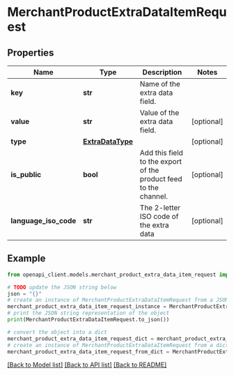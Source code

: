 # MerchantProductExtraDataItemRequest


## Properties

Name | Type | Description | Notes
------------ | ------------- | ------------- | -------------
**key** | **str** | Name of the extra data field. | 
**value** | **str** | Value of the extra data field. | [optional] 
**type** | [**ExtraDataType**](ExtraDataType.md) |  | [optional] 
**is_public** | **bool** | Add this field to the export of the product feed to the channel. | [optional] 
**language_iso_code** | **str** | The 2-letter ISO code of the extra data | [optional] 

## Example

```python
from openapi_client.models.merchant_product_extra_data_item_request import MerchantProductExtraDataItemRequest

# TODO update the JSON string below
json = "{}"
# create an instance of MerchantProductExtraDataItemRequest from a JSON string
merchant_product_extra_data_item_request_instance = MerchantProductExtraDataItemRequest.from_json(json)
# print the JSON string representation of the object
print(MerchantProductExtraDataItemRequest.to_json())

# convert the object into a dict
merchant_product_extra_data_item_request_dict = merchant_product_extra_data_item_request_instance.to_dict()
# create an instance of MerchantProductExtraDataItemRequest from a dict
merchant_product_extra_data_item_request_from_dict = MerchantProductExtraDataItemRequest.from_dict(merchant_product_extra_data_item_request_dict)
```
[[Back to Model list]](../README.md#documentation-for-models) [[Back to API list]](../README.md#documentation-for-api-endpoints) [[Back to README]](../README.md)


